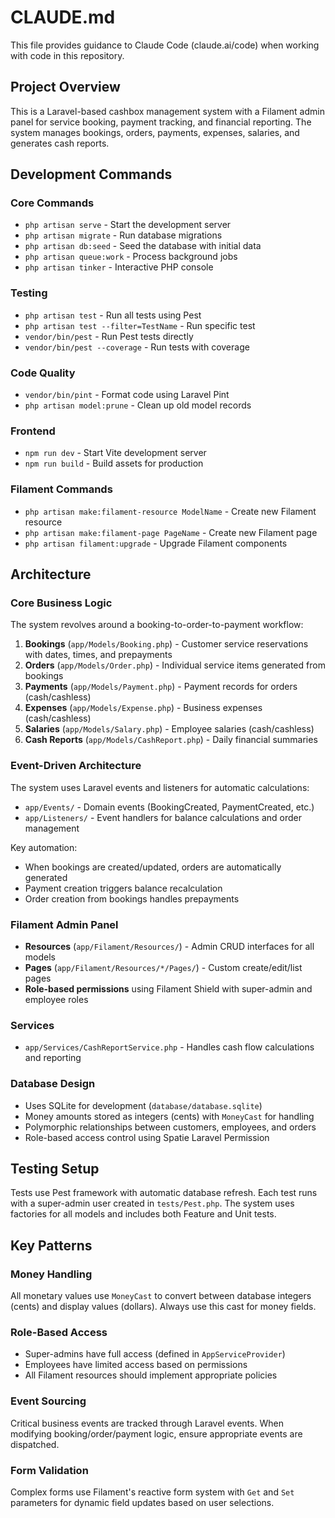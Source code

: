 # CLAUDE.md

This file provides guidance to Claude Code (claude.ai/code) when working with code in this repository.

## Project Overview

This is a Laravel-based cashbox management system with a Filament admin panel for service booking, payment tracking, and financial reporting. The system manages bookings, orders, payments, expenses, salaries, and generates cash reports.

## Development Commands

### Core Commands
- `php artisan serve` - Start the development server
- `php artisan migrate` - Run database migrations
- `php artisan db:seed` - Seed the database with initial data
- `php artisan queue:work` - Process background jobs
- `php artisan tinker` - Interactive PHP console

### Testing
- `php artisan test` - Run all tests using Pest
- `php artisan test --filter=TestName` - Run specific test
- `vendor/bin/pest` - Run Pest tests directly
- `vendor/bin/pest --coverage` - Run tests with coverage

### Code Quality
- `vendor/bin/pint` - Format code using Laravel Pint
- `php artisan model:prune` - Clean up old model records

### Frontend
- `npm run dev` - Start Vite development server
- `npm run build` - Build assets for production

### Filament Commands
- `php artisan make:filament-resource ModelName` - Create new Filament resource
- `php artisan make:filament-page PageName` - Create new Filament page
- `php artisan filament:upgrade` - Upgrade Filament components

## Architecture

### Core Business Logic
The system revolves around a booking-to-order-to-payment workflow:

1. **Bookings** (`app/Models/Booking.php`) - Customer service reservations with dates, times, and prepayments
2. **Orders** (`app/Models/Order.php`) - Individual service items generated from bookings
3. **Payments** (`app/Models/Payment.php`) - Payment records for orders (cash/cashless)
4. **Expenses** (`app/Models/Expense.php`) - Business expenses (cash/cashless)
5. **Salaries** (`app/Models/Salary.php`) - Employee salaries (cash/cashless)
6. **Cash Reports** (`app/Models/CashReport.php`) - Daily financial summaries

### Event-Driven Architecture
The system uses Laravel events and listeners for automatic calculations:
- `app/Events/` - Domain events (BookingCreated, PaymentCreated, etc.)
- `app/Listeners/` - Event handlers for balance calculations and order management

Key automation:
- When bookings are created/updated, orders are automatically generated
- Payment creation triggers balance recalculation
- Order creation from bookings handles prepayments

### Filament Admin Panel
- **Resources** (`app/Filament/Resources/`) - Admin CRUD interfaces for all models
- **Pages** (`app/Filament/Resources/*/Pages/`) - Custom create/edit/list pages
- **Role-based permissions** using Filament Shield with super-admin and employee roles

### Services
- `app/Services/CashReportService.php` - Handles cash flow calculations and reporting

### Database Design
- Uses SQLite for development (`database/database.sqlite`)
- Money amounts stored as integers (cents) with `MoneyCast` for handling
- Polymorphic relationships between customers, employees, and orders
- Role-based access control using Spatie Laravel Permission

## Testing Setup

Tests use Pest framework with automatic database refresh. Each test runs with a super-admin user created in `tests/Pest.php`. The system uses factories for all models and includes both Feature and Unit tests.

## Key Patterns

### Money Handling
All monetary values use `MoneyCast` to convert between database integers (cents) and display values (dollars). Always use this cast for money fields.

### Role-Based Access
- Super-admins have full access (defined in `AppServiceProvider`)
- Employees have limited access based on permissions
- All Filament resources should implement appropriate policies

### Event Sourcing
Critical business events are tracked through Laravel events. When modifying booking/order/payment logic, ensure appropriate events are dispatched.

### Form Validation
Complex forms use Filament's reactive form system with `Get` and `Set` parameters for dynamic field updates based on user selections.